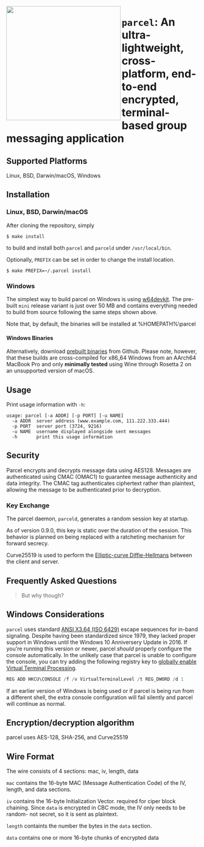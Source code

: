 [<img align="left" src="https://user-images.githubusercontent.com/52170171/155866095-645d9e43-57d8-4d77-b193-ba1618b75ce5.png" width="300"/>](https://user-images.githubusercontent.com/52170171/155866095-645d9e43-57d8-4d77-b193-ba1618b75ce5.png)

# `parcel`: An ultra-lightweight, cross-platform, end-to-end encrypted, terminal-based group messaging application

## Supported Platforms

Linux, BSD, Darwin/macOS, Windows

## Installation

### Linux, BSD, Darwin/macOS 

After cloning the repository, simply

```console
$ make install
```

to build and install both `parcel` and `parceld` under `/usr/local/bin`.

Optionally, `PREFIX` can be set in order to change the install location.

```console
$ make PREFIX=~/.parcel install
```

### Windows

The simplest way to build parcel on Windows is using [w64devkit](https://github.com/skeeto/w64devkit). The pre-built `mini` release variant is just over 50 MB and contains everything needed to build from source following the same steps shown above.

Note that, by default, the binaries will be installed at %HOMEPATH%\parcel

#### Windows Binaries

Alternatively, download [prebuilt binaries](https://github.com/jason-conway/parcel/releases/) from Github. Please note, however, that these builds are cross-compiled for x86_64 Windows from an AArch64 MacBook Pro and only **minimally tested** using Wine through Rosetta 2 on an unsupported version of macOS.

## Usage

Print usage information with `-h`:

    usage: parcel [-a ADDR] [-p PORT] [-u NAME]
      -a ADDR  server address (www.example.com, 111.222.333.444)
      -p PORT  server port (3724, 9216)
      -u NAME  username displayed alongside sent messages
      -h       print this usage information

## Security

Parcel encrypts and decrypts message data using AES128. Messages are authenticated using CMAC (OMAC1) to guarantee message authenticity and data integrity. The CMAC tag authenticates ciphertext rather than plaintext, allowing the message to be authenticated prior to decryption.

### Key Exchange

The parcel daemon, `parceld`, generates a random session key at startup.

As of version 0.9.0, this key is static over the duration of the session. This behavior is planned on being replaced with a ratcheting mechanism for forward secrecy.

Curve25519 is used to perform the [Elliptic-curve Diffie-Hellmans](https://en.wikipedia.org/wiki/Elliptic-curve_Diffie%E2%80%93Hellman) between the client and server. 


## Frequently Asked Questions

> But why though?

## Windows Considerations

`parcel` uses standard [ANSI X3.64 (ISO 6429)](https://nvlpubs.nist.gov/nistpubs/Legacy/FIPS/fipspub86.pdf) escape sequences for in-band signaling. Despite having been standardized since 1979, they lacked proper support in Windows until the Windows 10 Anniversery Update in 2016. If you're running this version or newer, parcel *should* properly configure the console automatically. In the unlikely case that parcel is unable to configure the console, you can try adding the following registry key to [globally enable Virtual Terminal Processing](https://superuser.com/questions/413073/windows-console-with-ansi-colors-handling).

```ps1
REG ADD HKCU\CONSOLE /f /v VirtualTerminalLevel /t REG_DWORD /d 1
```

If an earlier version of Windows is being used or if parcel is being run from a different shell, the extra console configuration will fail silently and parcel will continue as normal.

## Encryption/decryption algorithm

parcel uses AES-128, SHA-256, and Curve25519

## Wire Format

The wire consists of 4 sections: mac, iv, length, data

`mac` contains the 16-byte MAC (Message Authentication Code) of the IV, length, and data sections. 

`iv` contains the 16-byte Initialization Vector. required for ciper block chaining. Since `data` is encrypted in CBC mode, the IV only needs to be random- not secret, so it is sent as plaintext.

`length` containts the number the bytes in the `data` section. 

`data` contains one or more 16-byte chunks of encrypted data
